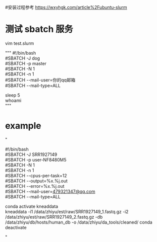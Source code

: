 #安装过程参考
https://wxyhgk.com/article%2Fubuntu-slurm
# 测试 sbatch 服务
vim test.slurm

"""
#!/bin/bash  
#SBATCH -J dog  
#SBATCH -p master  
#SBATCH -N 1  
#SBATCH -n 1  
#SBATCH --mail-user=你的qq邮箱  
#SBATCH --mail-type=ALL  

sleep 5   
whoami  
"""

# example
"

#!/bin/bash  
#SBATCH -J SRR1927149  
#SBATCH -p user-NF8480M5  
#SBATCH -N 1  
#SBATCH -n 1  
#SBATCH --cpus-per-task=12  
#SBATCH --output=%x.%j.out     
#SBATCH --error=%x.%j.out      
#SBATCH --mail-user=479321347@qq.com  
#SBATCH --mail-type=ALL  


conda activate kneaddata  
kneaddata -i1 /data/zhiyu/est/raw/SRR1927149_1.fastq.gz -i2 /data/zhiyu/est/raw/SRR1927149_2.fastq.gz -db /data/zhiyu/db/hosts/human_db -o /data/zhiyu/da_tools/cleaned/
conda deactivate



"
